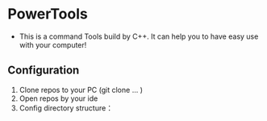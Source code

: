 # PowerTools
- This is a command Tools build by C++. It can help you to have easy use with your computer!
## Configuration
1. Clone repos to your PC (git clone ... )
2. Open repos by your ide
3. Config directory structure：
    